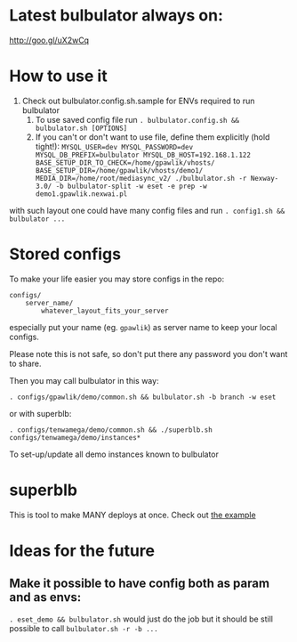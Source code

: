 # Latest bulbulator always on:
http://goo.gl/uX2wCq

# How to use it

1. Check out bulbulator.config.sh.sample for ENVs required to run bulbulator
    1. To use saved config file run `. bulbulator.config.sh && bulbulator.sh [OPTIONS]`
    2. If you can't or don't want to use file, define them explicitly (hold tight!):
	`MYSQL_USER=dev MYSQL_PASSWORD=dev MYSQL_DB_PREFIX=bulbulator MYSQL_DB_HOST=192.168.1.122 BASE_SETUP_DIR_TO_CHECK=/home/gpawlik/vhosts/ BASE_SETUP_DIR=/home/gpawlik/vhosts/demo1/ MEDIA_DIR=/home/root/mediasync_v2/ ./bulbulator.sh -r Nexway-3.0/ -b bulbulator-split -w eset -e prep -w demo1.gpawlik.nexwai.pl`

with such layout one could have many config files and run 
`. config1.sh && bulbulator ...`

# Stored configs
To make your life easier you may store configs in the repo:

    configs/
        server_name/
            whatever_layout_fits_your_server

especially put your name (eg. `gpawlik`) as server name to keep your local configs.

Please note this is not safe, so don't put there any password you don't want to share.

Then you may call bulbulator in this way:

    . configs/gpawlik/demo/common.sh && bulbulator.sh -b branch -w eset

or with superblb:

    . configs/tenwamega/demo/common.sh && ./superblb.sh configs/tenwamega/demo/instances*

To set-up/update all demo instances known to bulbulator


# superblb

This is tool to make MANY deploys at once. Check out [the example](/configs/gpawlik/README.md)

# Ideas for the future

## Make it possible to have config both as param and as envs:

`. eset_demo && bulbulator.sh` would just do the job
but it should be still possible to call
`bulbulator.sh -r -b ...`
